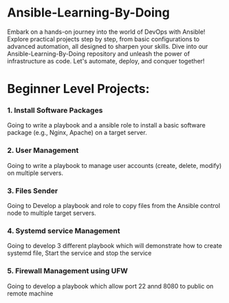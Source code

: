 # Ansible-Learning-By-Doing
Embark on a hands-on journey into the world of DevOps with Ansible! Explore practical projects step by step, from basic configurations to advanced automation, all designed to sharpen your skills. Dive into our Ansible-Learning-By-Doing repository and unleash the power of infrastructure as code. Let's automate, deploy, and conquer together!

# Beginner Level Projects:

### 1. Install Software Packages 
Going to write a playbook and a ansible role to install a basic software package (e.g., Nginx, Apache) on a target server.


### 2. User Management 
Going to write a playbook to manage user accounts (create, delete, modify) on multiple servers.

### 3. Files Sender
Going to Develop a playbook and role to copy files from the Ansible control node to multiple target servers.

### 4. Systemd service Management 
Going to develop 3 different playbook which will demonstrate how to create systemd file, Start the service and stop the service

### 5. Firewall Management using UFW
Going to develop a playbook which allow port 22 annd 8080 to public on remote machine 
